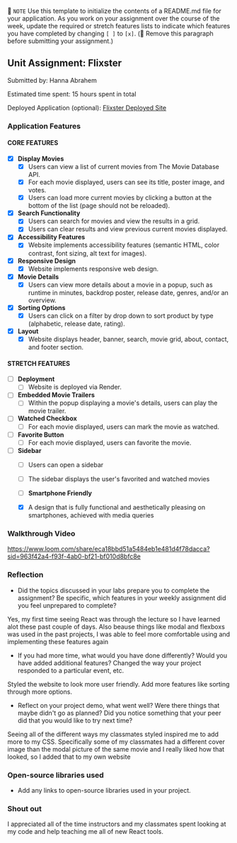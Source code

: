 📝 `NOTE` Use this template to initialize the contents of a README.md file for your application. As you work on your assignment over the course of the week, update the required or stretch features lists to indicate which features you have completed by changing `[ ]` to `[x]`. (🚫 Remove this paragraph before submitting your assignment.)

## Unit Assignment: Flixster

Submitted by: Hanna Abrahem

Estimated time spent: 15 hours spent in total

Deployed Application (optional): [Flixster Deployed Site](ADD_LINK_HERE)

### Application Features

#### CORE FEATURES


- [X] **Display Movies**
  - [X] Users can view a list of current movies from The Movie Database API.
  - [X] For each movie displayed, users can see its title, poster image, and votes.
  - [X] Users can load more current movies by clicking a button at the bottom of the list (page should not be reloaded).
- [X] **Search Functionality**
  - [X] Users can search for movies and view the results in a grid.
  - [X] Users can clear results and view previous current movies displayed.
- [X] **Accessibility Features**
  - [X] Website implements accessibility features (semantic HTML, color contrast, font sizing, alt text for images).
- [X] **Responsive Design**
  - [X] Website implements responsive web design.
- [X] **Movie Details**
  - [X] Users can view more details about a movie in a popup, such as runtime in minutes, backdrop poster, release date, genres, and/or an overview.
- [X] **Sorting Options**
  - [X] Users can click on a filter by drop down to sort product by type (alphabetic, release date, rating).
- [X] **Layout**
  - [X] Website displays header, banner, search, movie grid, about, contact, and footer section.

#### STRETCH FEATURES

- [ ] **Deployment**
  - [ ] Website is deployed via Render.
- [ ] **Embedded Movie Trailers**
  - [ ] Within the popup displaying a movie's details, users can play the movie trailer.
- [ ] **Watched Checkbox**
  - [ ] For each movie displayed, users can mark the movie as watched.
- [ ] **Favorite Button**
  - [ ] For each movie displayed, users can favorite the movie.
- [ ] **Sidebar**
  - [ ] Users can open a sidebar
  - [ ] The sidebar displays the user's favorited and watched movies
  - [ ] **Smartphone Friendly**
  - [X] A design that is fully functional and aesthetically pleasing on smartphones, achieved with media queries


### Walkthrough Video


https://www.loom.com/share/eca18bbd51a5484eb1e481d4f78dacca?sid=963f42a4-f93f-4ab0-bf21-bf010d8bfc8e 

### Reflection

* Did the topics discussed in your labs prepare you to complete the assignment? Be specific, which features in your weekly assignment did you feel unprepared to complete?

Yes, my first time seeing React was through the lecture so I have learned alot these past couple of days. Also beause things like modal and flexboxs was used in the past projects, I was able to feel more comfortable using and implementing these features again

* If you had more time, what would you have done differently? Would you have added additional features? Changed the way your project responded to a particular event, etc.
  
Styled the website to look more user friendly. Add more features like sorting through more options. 

* Reflect on your project demo, what went well? Were there things that maybe didn't go as planned? Did you notice something that your peer did that you would like to try next time?

Seeing all of the different ways my classmates styled inspired me to add more to my CSS. Specifically some of my classmates had a different cover image than the modal picture of the same movie and I really liked how that looked, so I added that to my own website

### Open-source libraries used

- Add any links to open-source libraries used in your project.

### Shout out

I appreciated all of the time instructors and my classmates spent looking at my code and help teaching me all of new React tools. 
